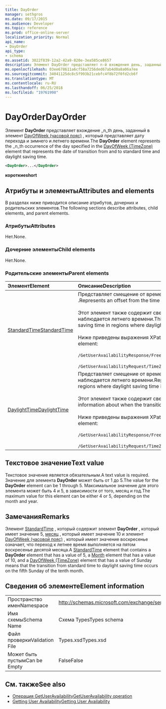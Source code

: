 ```yaml
---
title: DayOrder
manager: sethgros
ms.date: 09/17/2015
ms.audience: Developer
ms.topic: reference
ms.prod: office-online-server
localization_priority: Normal
api_name:
- DayOrder
api_type:
- schema
ms.assetid: 3022f839-12a2-42a9-820e-3ea585ce8657
description: Элемент DayOrder представляет n-й вхождения день, заданный в элемент DayOfWeek (часовой пояс), который представляет дату перехода и зимнего и летнего времени.
ms.openlocfilehash: 03ee678611a6cf58a7256ded67ab4d0a8a06a7ee
ms.sourcegitcommit: 34041125dc8c5f993b21cebfc4f8b72f0fd2cb6f
ms.translationtype: MT
ms.contentlocale: ru-RU
ms.lasthandoff: 06/25/2018
ms.locfileid: "19761998"
---
```

# <a name="dayorder"></a><span data-ttu-id="80196-103">DayOrder</span><span class="sxs-lookup"><span data-stu-id="80196-103">DayOrder</span></span>

<span data-ttu-id="80196-104">Элемент **DayOrder** представляет вхождение _n_th день, заданный в элемент [DayOfWeek (часовой пояс)](dayofweek-timezone.md) , который представляет дату перехода и зимнего и летнего времени.</span><span class="sxs-lookup"><span data-stu-id="80196-104">The **DayOrder** element represents the  _n_th occurrence of the day specified in the [DayOfWeek (TimeZone)](dayofweek-timezone.md) element that represents the date of transition from and to standard time and daylight saving time.</span></span> 
  
```xml
<DayOrder>...</DayOrder>
```

<span data-ttu-id="80196-105">**короткие**</span><span class="sxs-lookup"><span data-stu-id="80196-105">**short**</span></span>

## <a name="attributes-and-elements"></a><span data-ttu-id="80196-106">Атрибуты и элементы</span><span class="sxs-lookup"><span data-stu-id="80196-106">Attributes and elements</span></span>

<span data-ttu-id="80196-107">В разделах ниже приводится описание атрибутов, дочерних и родительских элементов.</span><span class="sxs-lookup"><span data-stu-id="80196-107">The following sections describe attributes, child elements, and parent elements.</span></span>
  
### <a name="attributes"></a><span data-ttu-id="80196-108">Атрибуты</span><span class="sxs-lookup"><span data-stu-id="80196-108">Attributes</span></span>

<span data-ttu-id="80196-109">Нет.</span><span class="sxs-lookup"><span data-stu-id="80196-109">None.</span></span>
  
### <a name="child-elements"></a><span data-ttu-id="80196-110">Дочерние элементы</span><span class="sxs-lookup"><span data-stu-id="80196-110">Child elements</span></span>

<span data-ttu-id="80196-111">Нет.</span><span class="sxs-lookup"><span data-stu-id="80196-111">None.</span></span>
  
### <a name="parent-elements"></a><span data-ttu-id="80196-112">Родительские элементы</span><span class="sxs-lookup"><span data-stu-id="80196-112">Parent elements</span></span>

|<span data-ttu-id="80196-113">**Элемент**</span><span class="sxs-lookup"><span data-stu-id="80196-113">**Element**</span></span>|<span data-ttu-id="80196-114">**Описание**</span><span class="sxs-lookup"><span data-stu-id="80196-114">**Description**</span></span>|
|:-----|:-----|
|[<span data-ttu-id="80196-115">StandardTime</span><span class="sxs-lookup"><span data-stu-id="80196-115">StandardTime</span></span>](standardtime.md) <br/> | <span data-ttu-id="80196-116">Представляет смещение от времени относительно времени в формате UTC представленный элемент [Bias (UTC)](bias-utc.md) .</span><span class="sxs-lookup"><span data-stu-id="80196-116">Represents an offset from the time relative to Coordinated Universal Time (UTC) represented by the [Bias (UTC)](bias-utc.md) element.</span></span><br/><br/><span data-ttu-id="80196-117">Этот элемент также содержит сведения о переходе стандартного времени на летнее время в областях, где наблюдается летнего времени.</span><span class="sxs-lookup"><span data-stu-id="80196-117">This element also contains information about the transition to standard time from daylight saving time in regions where daylight saving time is observed.</span></span><br/><br/><span data-ttu-id="80196-118">Ниже приведены выражения XPath в элемент [StandardTime](standardtime.md) .</span><span class="sxs-lookup"><span data-stu-id="80196-118">The following are the XPath expressions to the [StandardTime](standardtime.md) element:</span></span><br/><br/>`/GetUserAvailabilityResponse/FreeBusyResponseArray/FreeBusyResponse/FreeBusyView/WorkingHours/TimeZone/StandardTime`<br/><br/>`/GetUserAvailabilityRequest/TimeZone/StandardTime` <br/> |
|[<span data-ttu-id="80196-119">DaylightTime</span><span class="sxs-lookup"><span data-stu-id="80196-119">DaylightTime</span></span>](daylighttime.md) <br/> | <span data-ttu-id="80196-120">Представляет смещение от времени относительно UTC, представленный элемент [Bias (UTC)](bias-utc.md) в области, где наблюдается летнего времени.</span><span class="sxs-lookup"><span data-stu-id="80196-120">Represents an offset from the time relative to UTC represented by the [Bias (UTC)](bias-utc.md) element in regions where daylight saving time is observed.</span></span><br/><br/><span data-ttu-id="80196-121">Этот элемент также содержит сведения о когда происходит переход на летнее время.</span><span class="sxs-lookup"><span data-stu-id="80196-121">This element also contains information about when the transition to daylight saving time from standard time occurs.</span></span><br/><br/><span data-ttu-id="80196-122">Ниже приведены выражения XPath в элемент [DaylightTime](daylighttime.md) .</span><span class="sxs-lookup"><span data-stu-id="80196-122">The following are the XPath expressions to the [DaylightTime](daylighttime.md) element:</span></span><br/><br/>`/GetUserAvailabilityResponse/FreeBusyResponseArray/FreeBusyResponse/FreeBusyView/WorkingHours/TimeZone/DaylightTime`<br/><br/>`/GetUserAvailabilityRequest/TimeZone/DaylightTime` <br/> |
   
## <a name="text-value"></a><span data-ttu-id="80196-123">Текстовое значение</span><span class="sxs-lookup"><span data-stu-id="80196-123">Text value</span></span>

<span data-ttu-id="80196-124">Текстовое значение является обязательным.</span><span class="sxs-lookup"><span data-stu-id="80196-124">A text value is required.</span></span> <span data-ttu-id="80196-125">Значение для элемента **DayOrder** может быть от 1 до 5.</span><span class="sxs-lookup"><span data-stu-id="80196-125">The value for the **DayOrder** element can be 1 through 5.</span></span> <span data-ttu-id="80196-126">Максимальное значение для этого элемента может быть 4 и 5, в зависимости от того, месяц и год.</span><span class="sxs-lookup"><span data-stu-id="80196-126">The maximum value for this element can be either 4 or 5, depending on the month and year.</span></span> 
  
## <a name="remarks"></a><span data-ttu-id="80196-127">Замечания</span><span class="sxs-lookup"><span data-stu-id="80196-127">Remarks</span></span>

<span data-ttu-id="80196-128">Элемент [StandardTime](standardtime.md) , который содержит элемент **DayOrder** , который имеет значение 5, [месяц](month.md) , который имеет значение 10 и элемент [DayOfWeek (часовой пояс)](dayofweek-timezone.md) , который имеет значение воскресенье означает, что переход к летнее время выполняется на пятом воскресенье десятой месяца.</span><span class="sxs-lookup"><span data-stu-id="80196-128">A [StandardTime](standardtime.md) element that contains a **DayOrder** element that has a value of 5, a [Month](month.md) element that has a value of 10, and a [DayOfWeek (TimeZone)](dayofweek-timezone.md) element that has a value of Sunday means that the transition from standard time to daylight saving time occurs on the fifth Sunday of the tenth month.</span></span> 
  
## <a name="element-information"></a><span data-ttu-id="80196-129">Сведения об элементе</span><span class="sxs-lookup"><span data-stu-id="80196-129">Element information</span></span>

|||
|:-----|:-----|
|<span data-ttu-id="80196-130">Пространство имен</span><span class="sxs-lookup"><span data-stu-id="80196-130">Namespace</span></span>  <br/> |http://schemas.microsoft.com/exchange/services/2006/types  <br/> |
|<span data-ttu-id="80196-131">Имя схемы</span><span class="sxs-lookup"><span data-stu-id="80196-131">Schema Name</span></span>  <br/> |<span data-ttu-id="80196-132">Схема Types</span><span class="sxs-lookup"><span data-stu-id="80196-132">Types schema</span></span>  <br/> |
|<span data-ttu-id="80196-133">Файл проверки</span><span class="sxs-lookup"><span data-stu-id="80196-133">Validation File</span></span>  <br/> |<span data-ttu-id="80196-134">Types.xsd</span><span class="sxs-lookup"><span data-stu-id="80196-134">Types.xsd</span></span>  <br/> |
|<span data-ttu-id="80196-135">Может быть пустым</span><span class="sxs-lookup"><span data-stu-id="80196-135">Can be Empty</span></span>  <br/> |<span data-ttu-id="80196-136">False</span><span class="sxs-lookup"><span data-stu-id="80196-136">False</span></span>  <br/> |
   
## <a name="see-also"></a><span data-ttu-id="80196-137">См. также</span><span class="sxs-lookup"><span data-stu-id="80196-137">See also</span></span>

- [<span data-ttu-id="80196-138">Операция GetUserAvailability</span><span class="sxs-lookup"><span data-stu-id="80196-138">GetUserAvailability operation</span></span>](getuseravailability-operation.md)
- [<span data-ttu-id="80196-139">Getting User Availability</span><span class="sxs-lookup"><span data-stu-id="80196-139">Getting User Availability</span></span>](http://msdn.microsoft.com/library/d4133fcb-9b0f-4e6b-aadf-a389da83516a%28Office.15%29.aspx)

